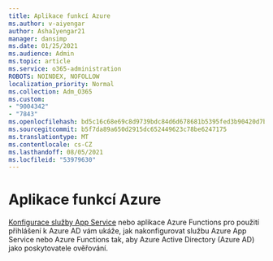 ```yaml
---
title: Aplikace funkcí Azure
ms.author: v-aiyengar
author: AshaIyengar21
manager: dansimp
ms.date: 01/25/2021
ms.audience: Admin
ms.topic: article
ms.service: o365-administration
ROBOTS: NOINDEX, NOFOLLOW
localization_priority: Normal
ms.collection: Adm_O365
ms.custom:
- "9004342"
- "7843"
ms.openlocfilehash: bd5c16c68e69c8d9739bdc84d6d678681b5395fed3b90420d7b78cc47664eaed
ms.sourcegitcommit: b5f7da89a650d2915dc652449623c78be6247175
ms.translationtype: MT
ms.contentlocale: cs-CZ
ms.lasthandoff: 08/05/2021
ms.locfileid: "53979630"
---
```

# <a name="azure-function-apps"></a>Aplikace funkcí Azure

[Konfigurace služby App Service](https://docs.microsoft.com/azure/app-service/configure-authentication-provider-aad) nebo aplikace Azure Functions pro použití přihlášení k Azure AD vám ukáže, jak nakonfigurovat službu Azure App Service nebo Azure Functions tak, aby Azure Active Directory (Azure AD) jako poskytovatele ověřování.